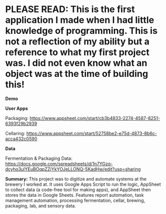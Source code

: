 # PLEASE READ: This is the first application I made when I had little knowledge of programming. This is not a reflection of my ability but a reference to what my first project was. I did not even know what an object was at the time of building this!

**Demo**

**User Apps**

Packaging: https://www.appsheet.com/start/cb3b4833-2274-4587-8251-6393f29b2939

Cellaring: https://www.appsheet.com/start/52758be2-e75d-4873-8b6c-acca432c0590

**Data**

Fermentation & Packaging Data: https://docs.google.com/spreadsheets/d/1n7YGzq-dcyho3ulYEuBOqpZZjYkYOJeLLONQ-5KadHw/edit?usp=sharing



**Summary:** This project was to digitize and automate systems at the brewery I worked at. It uses Google Apps Script to run the logic, AppSheet to collect data (a code-free tool for making apps), and AppSheet then stores the data in Google Sheets. Features report automation, task management automation, processing fermentation, cellar, brewing, packaging, lab, and sensory data.
